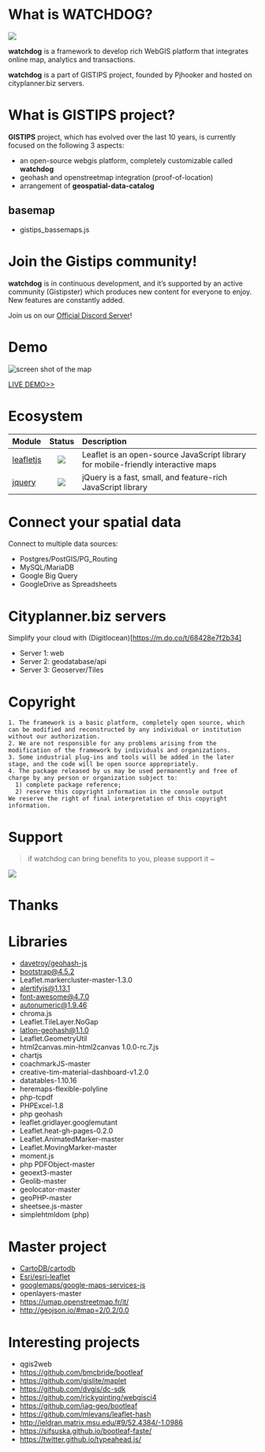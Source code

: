 # What is WATCHDOG?

<p>
<img src="https://img.shields.io/badge/wordpress-5.7-red"/>
</p>

**watchdog** is a framework to develop rich WebGIS platform that integrates online map, analytics and transactions.

**watchdog** is a part of GISTIPS project, founded by Pjhooker and hosted on cityplanner.biz servers.

# What is GISTIPS project?

**GISTIPS** project, which has evolved over the last 10 years, is currently focused on the following 3 aspects:
- an open-source webgis platform, completely customizable called **watchdog**
- geohash and openstreetmap integration (proof-of-location)
- arrangement of **geospatial-data-catalog**

## basemap

- gistips_bassemaps.js

# Join the Gistips community!

**watchdog** is in continuous development, and it’s supported by an active community (Gistipster) which produces new
content for everyone to enjoy. New features are constantly added.

Join us on our [Official Discord Server](https://discord.gg/ccgwq7Y8E8)!

# Demo

![screen shot of the map](https://www.cityplanner.biz/wp-content/uploads/2021/07/webgis-cover-2021.jpg)

[LIVE DEMO>>](https://www.cityplanner.biz/webgis/)

# Ecosystem

|  Module | Status | Description | 
|  :------ | :------: | :------ |
|  [leafletjs](https://leafletjs.com/) | <img src="https://img.shields.io/badge/leafletjs-1.7.1-green"/> | Leaflet is an open-source JavaScript library for mobile-friendly interactive maps | 
|  [jquery](https://jquery.com/) | <img src="https://img.shields.io/badge/jquery-3.6.0-blue" /> | jQuery is a fast, small, and feature-rich JavaScript library | 

# Connect your spatial data

Connect to multiple data sources:

- Postgres/PostGIS/PG_Routing
- MySQL/MariaDB
- Google Big Query
- GoogleDrive as Spreadsheets

# Cityplanner.biz servers

Simplify your cloud with (Digitlocean)[https://m.do.co/t/68428e7f2b34]

- Server 1: web
- Server 2: geodatabase/api
- Server 3: Geoserver/Tiles

# Copyright

```warning
1. The framework is a basic platform, completely open source, which can be modified and reconstructed by any individual or institution without our authorization.
2. We are not responsible for any problems arising from the modification of the framework by individuals and organizations.
3. Some industrial plug-ins and tools will be added in the later stage, and the code will be open source appropriately.
4. The package released by us may be used permanently and free of charge by any person or organization subject to:
  1) complete package reference;
  2) reserve this copyright information in the console output
We reserve the right of final interpretation of this copyright information.
```

# Support

> if watchdog can bring benefits to you, please support it ~

<p>
<a href="https://www.buymeacoffee.com/pjhooker"><img src="https://img.buymeacoffee.com/button-api/?text=Buy me a coffee&emoji=&slug=pjhooker&button_colour=FFDD00&font_colour=000000&font_family=Cookie&outline_colour=000000&coffee_colour=ffffff"></a>
</p>

# Thanks

# Libraries

- [davetroy/geohash-js](https://github.com/davetroy/geohash-js)
- bootstrap@4.5.2
- Leaflet.markercluster-master-1.3.0
- alertifyjs@1.13.1
- font-awesome@4.7.0
- autonumeric@1.9.46
- chroma.js
- Leaflet.TileLayer.NoGap
- latlon-geohash@1.1.0
- Leaflet.GeometryUtil
- html2canvas.min-html2canvas 1.0.0-rc.7.js
- chartjs
- coachmarkJS-master
- creative-tim-material-dashboard-v1.2.0
- datatables-1.10.16
- heremaps-flexible-polyline
- php-tcpdf
- PHPExcel-1.8
- php geohash
- leaflet.gridlayer.googlemutant
- Leaflet.heat-gh-pages-0.2.0
- Leaflet.AnimatedMarker-master
- Leaflet.MovingMarker-master
- moment.js
- php PDFObject-master
- geoext3-master
- Geolib-master
- geolocator-master
- geoPHP-master
- sheetsee.js-master
- simplehtmldom (php)

# Master project

- [CartoDB/cartodb](https://github.com/CartoDB/cartodb)
- [Esri/esri-leaflet](https://github.com/Esri/esri-leaflet)
- [googlemaps/google-maps-services-js](https://github.com/googlemaps/google-maps-services-js)
- openlayers-master
- https://umap.openstreetmap.fr/it/
- http://geojson.io/#map=2/0.2/0.0

# Interesting projects

- qgis2web
- https://github.com/bmcbride/bootleaf
- https://github.com/gislite/maplet
- https://github.com/dvgis/dc-sdk
- https://github.com/rickyginting/webgisci4
- https://github.com/iag-geo/bootleaf
- https://github.com/mlevans/leaflet-hash
- http://ieldran.matrix.msu.edu/#9/52.4384/-1.0986
- https://sifsuska.github.io/bootleaf-faste/
- https://twitter.github.io/typeahead.js/